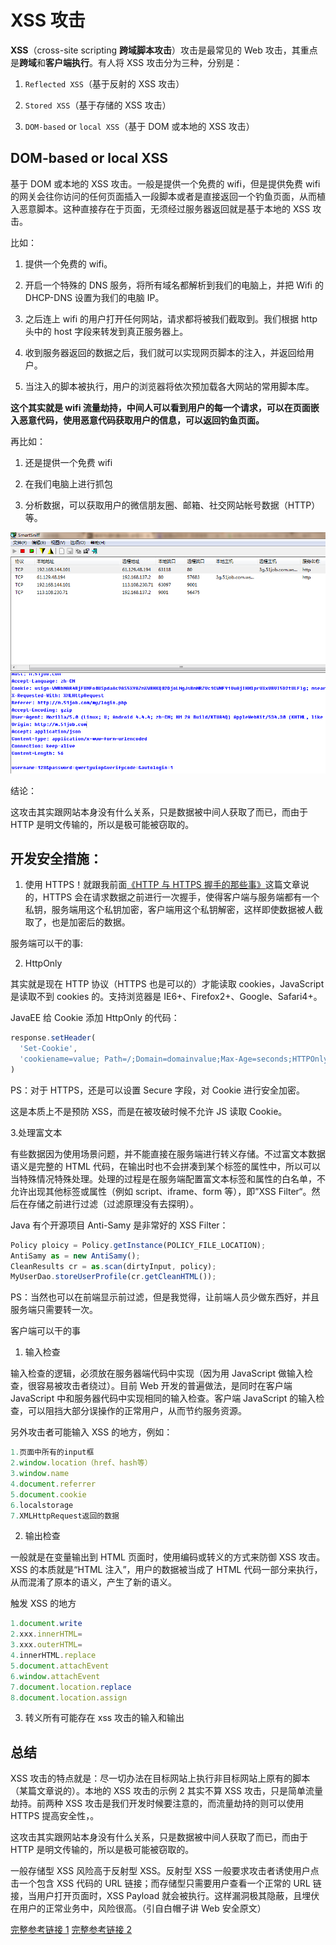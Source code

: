 # XSS 攻击

**XSS**（cross-site scripting **跨域脚本攻击**）攻击是最常见的 Web 攻击，其重点是**跨域**和**客户端执行**。有人将 XSS 攻击分为三种，分别是：

1. `Reflected XSS`（基于反射的 XSS 攻击）

2. `Stored XSS`（基于存储的 XSS 攻击）

3. `DOM-based` or `local XSS`（基于 DOM 或本地的 XSS 攻击）

## DOM-based or local XSS

基于 DOM 或本地的 XSS 攻击。一般是提供一个免费的 wifi，但是提供免费 wifi 的网关会往你访问的任何页面插入一段脚本或者是直接返回一个钓鱼页面，从而植入恶意脚本。这种直接存在于页面，无须经过服务器返回就是基于本地的 XSS 攻击。

比如：

1. 提供一个免费的 wifi。

2. 开启一个特殊的 DNS 服务，将所有域名都解析到我们的电脑上，并把 Wifi 的 DHCP-DNS 设置为我们的电脑 IP。

3. 之后连上 wifi 的用户打开任何网站，请求都将被我们截取到。我们根据 http 头中的 host 字段来转发到真正服务器上。

4. 收到服务器返回的数据之后，我们就可以实现网页脚本的注入，并返回给用户。

5. 当注入的脚本被执行，用户的浏览器将依次预加载各大网站的常用脚本库。

**这个其实就是 wifi 流量劫持，中间人可以看到用户的每一个请求，可以在页面嵌入恶意代码，使用恶意代码获取用户的信息，可以返回钓鱼页面。**

再比如：

1. 还是提供一个免费 wifi

2. 在我们电脑上进行抓包

3. 分析数据，可以获取用户的微信朋友圈、邮箱、社交网站帐号数据（HTTP）等。

![示例图片](../images/xss.png#pic_center)

结论：

这攻击其实跟网站本身没有什么关系，只是数据被中间人获取了而已，而由于 HTTP 是明文传输的，所以是极可能被窃取的。

## 开发安全措施：

1. 使用 HTTPS！就跟我前面[《HTTP 与 HTTPS 握手的那些事》](http://www.cnblogs.com/lovesong/p/5186200.html)这篇文章说的，HTTPS 会在请求数据之前进行一次握手，使得客户端与服务端都有一个私钥，服务端用这个私钥加密，客户端用这个私钥解密，这样即使数据被人截取了，也是加密后的数据。

服务端可以干的事:

2. HttpOnly

其实就是现在 HTTP 协议（HTTPS 也是可以的）才能读取 cookies，JavaScript 是读取不到 cookies 的。支持浏览器是 IE6+、Firefox2+、Google、Safari4+。

JavaEE 给 Cookie 添加 HttpOnly 的代码：

```js
response.setHeader(
  'Set-Cookie',
  'cookiename=value; Path=/;Domain=domainvalue;Max-Age=seconds;HTTPOnly'
)
```

PS：对于 HTTPS，还是可以设置 Secure 字段，对 Cookie 进行安全加密。

这是本质上不是预防 XSS，而是在被攻破时候不允许 JS 读取 Cookie。

3.处理富文本

有些数据因为使用场景问题，并不能直接在服务端进行转义存储。不过富文本数据语义是完整的 HTML 代码，在输出时也不会拼凑到某个标签的属性中，所以可以当特殊情况特殊处理。处理的过程是在服务端配置富文本标签和属性的白名单，不允许出现其他标签或属性（例如 script、iframe、form 等），即”XSS Filter“。然后在存储之前进行过滤（过滤原理没有去探明）。

Java 有个开源项目 Anti-Samy 是非常好的 XSS Filter：

```js
Policy ploicy = Policy.getInstance(POLICY_FILE_LOCATION);
AntiSamy as = new AntiSamy();
CleanResults cr = as.scan(dirtyInput, policy);
MyUserDao.storeUserProfile(cr.getCleanHTML());
```

PS：当然也可以在前端显示前过滤，但是我觉得，让前端人员少做东西好，并且服务端只需要转一次。

客户端可以干的事

1. 输入检查

输入检查的逻辑，必须放在服务器端代码中实现（因为用 JavaScript 做输入检查，很容易被攻击者绕过）。目前 Web 开发的普遍做法，是同时在客户端 JavaScript 中和服务器代码中实现相同的输入检查。客户端 JavaScript 的输入检查，可以阻挡大部分误操作的正常用户，从而节约服务资源。

另外攻击者可能输入 XSS 的地方，例如：

```js
1.页面中所有的input框
2.window.location（href、hash等）
3.window.name
4.document.referrer
5.document.cookie
6.localstorage
7.XMLHttpRequest返回的数据
```

2. 输出检查

一般就是在变量输出到 HTML 页面时，使用编码或转义的方式来防御 XSS 攻击。XSS 的本质就是“HTML 注入”，用户的数据被当成了 HTML 代码一部分来执行，从而混淆了原本的语义，产生了新的语义。

触发 XSS 的地方

```js
1.document.write
2.xxx.innerHTML=
3.xxx.outerHTML=
4.innerHTML.replace
5.document.attachEvent
6.window.attachEvent
7.document.location.replace
8.document.location.assign
```

3. 转义所有可能存在 xss 攻击的输入和输出

## 总结

XSS 攻击的特点就是：尽一切办法在目标网站上执行非目标网站上原有的脚本（某篇文章说的）。本地的 XSS 攻击的示例 2 其实不算 XSS 攻击，只是简单流量劫持。前两种 XSS 攻击是我们开发时候要注意的，而流量劫持的则可以使用 HTTPS 提高安全性，。

这攻击其实跟网站本身没有什么关系，只是数据被中间人获取了而已，而由于 HTTP 是明文传输的，所以是极可能被窃取的。

一般存储型 XSS 风险高于反射型 XSS。反射型 XSS 一般要求攻击者诱使用户点击一个包含 XSS 代码的 URL 链接；而存储型只需要用户查看一个正常的 URL 链接，当用户打开页面时，XSS Payload 就会被执行。这样漏洞极其隐蔽，且埋伏在用户的正常业务中，风险很高。（引自白帽子讲 Web 安全原文）

[完整参考链接 1](https://www.cnblogs.com/lovesong/p/5199623.html)
[完整参考链接 2](https://www.cnblogs.com/lovesong/p/5223989.html)

```

```
